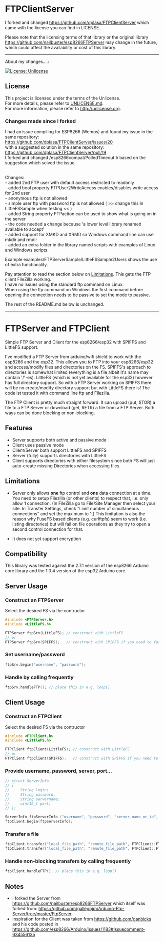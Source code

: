 # FTPClientServer

I forked and changed <https://github.com/dplasa/FTPClientServer> which came with the license you can find in LICENSE.

Please note that the licensing terms of that library or the original library <https://github.com/nailbuster/esp8266FTPServer> may change in the future, which could affect the availability or cost of this library.

<hr>

About my changes....:

[![License: Unlicense](https://img.shields.io/badge/license-Unlicense-blue.svg)](http://unlicense.org/)

## License

This project is licensed under the terms of the Unlicense.
<br>For more details, please refer to [UNLICENSE.md](UNLICENSE.md).
<br>For more information, please refer to <http://unlicense.org>.

### Changes made since I forked

I had an issue compiling for ESP8266 (Wemos) and found my issue in the same repository:
<br><https://github.com/dplasa/FTPClientServer/issues/20>
<br>with a suggested solution in the same repository: 
<br><https://github.com/dplasa/FTPClientServer/pull/19>
<br>I forked and changed /esp8266compat/PolledTimeout.h based on the suggestion which solved the issue.
<br><br>

Changes:
<br>- added 2nd FTP user with default access restricted to readonly
<br>- added bool property FTPUser2WriteAccess enables/disables write access for 2nd user
<br>- anonymous ftp is not allowed
<br>- simple user ftp with password ftp is not allowed ( >> change this in LittleFSSample when testing << ) 
<br>- added String property FTPaction can be used to show what is going on in the server
<br>- the code needed a change because 'a lower level library renamed available to accept'
<br>- added support for XMKD and XRMD so Windows command line can use mkdir and rmdir
<br>- added an extra folder in the library named scripts with examples of Linux and Windows scripts

Example examples/FTPServerSample/LittleFSSample2Users shows the use of extra functionality.

Pay attention to read the section below on <a href="#limitations">Limitations</a>. This gets the FTP client FileZilla working.
<br>I have no issues using the standard ftp command on Linux.
<br>When using the ftp command on Windows the first command before opening the connection needs to be passive to set the mode to passive.

The rest of the README.md below is unchanged.

<hr>

# FTPServer and FTPClient
Simple FTP Server and Client for the esp8266/esp32 with SPIFFS and LittleFS support.

I've modified a FTP Server from arduino/wifi shield to work with the esp8266 and the esp32. This allows you to FTP into your esp8266/esp32 and access/modify files and directories on the FS. SPIFFS's approach to directories is somewhat limited (everything is a file albeit it's name may contain '/'-es). LittleFS (which is not yet available for the esp32) however has full directory support. 
So with a FTP Server working on SPIFFS there will be no create/modify directory support but with LittleFS there is!
The code ist tested it with command line ftp and Filezilla. 

The FTP Client is pretty much straight forward. It can upload (put, STOR) a file to a FTP Server or download (get, RETR) a file from a FTP Server. Both ways can be done blocking or non-blocking.

## Features
* Server supports both active and passive mode
* Client uses passive mode
* Client/Server both support LittleFS and SPIFFS
* Server (fully) supports directories with LittleFS
* Client supports directories with either filesystem 
  since both FS will just auto-create missing Directories
  when accessing files.

<p id="#limitations"></p>

## Limitations
* Server only allows **one** ftp control and **one** data connection at a time. You need to setup Filezilla (or other clients) to respect that, i.e. only allow **1** connection. (In FileZilla go to File/Site Manager then select your site. In Transfer Settings, check "Limit number of simultaneous connections" and set the maximum to 1.) This limitation is also the reason why FuseFS based clients (e.g. curlftpfs) seem to work (i.e. listing directories) but will fail on file operations as they try to open a second control connection for that.

* It does not yet support encryption

## Compatibility
This library was tested against the 2.7.1 version of the esp8266 Arduino core library and the 1.0.4 version of the esp32 Arduino core.

## Server Usage

### Construct an FTPServer
Select the desired FS via the contructor 
```cpp
#include <FTPServer.h>
#include <LittleFS.h>

FTPServer ftpSrv(LittleFS); // construct with LittleFS
// or
FTPServer ftpSrv(SPIFFS);   // construct with SPIFFS if you need to for backward compatibility
```

### Set username/password
```cpp
ftpSrv.begin("username", "password");
```

### Handle by calling frequently
```cpp
ftpSrv.handleFTP(); // place this in e.g. loop()
```

## Client Usage

### Construct an FTPClient
Select the desired FS via the contructor 
```cpp
#include <FTPClient.h>
#include <LittleFS.h>

FTPClient ftpClient(LittleFS); // construct with LittleFS
// or
FTPClient ftpClient(SPIFFS);   // construct with SPIFFS if you need to for backward compatibility
```

### Provide username, password, server, port...
```cpp
// struct ServerInfo
// {
//     String login;
//     String password;
//     String servername;
//     uint16_t port;
// };

ServerInfo ftpServerInfo ("username", "password", "server_name_or_ip", 21);
ftpClient.begin(ftpServerInfo);
```

### Transfer a file
```cpp
ftpClient.transfer("local_file_path", "remote_file_path", FTPClient::FTP_GET);  // get a file blocking
ftpClient.transfer("local_file_path", "remote_file_path", FTPClient::FTP_PUT_NONBLOCKING);  // put a file non-blocking
```
### Handle non-blocking transfers by calling frequently
```cpp
ftpClient.handleFTP(); // place this in e.g. loop()
```

## Notes
* I forked the Server from https://github.com/nailbuster/esp8266FTPServer which itself was forked from: https://github.com/gallegojm/Arduino-Ftp-Server/tree/master/FtpServer
* Inspiration for the Client was taken from https://github.com/danbicks and his code posted in https://github.com/esp8266/Arduino/issues/1183#issuecomment-634556135
